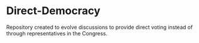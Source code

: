 # Direct-Democracy
Repository created to evolve discussions to provide direct voting instead of through representatives in the Congress.

